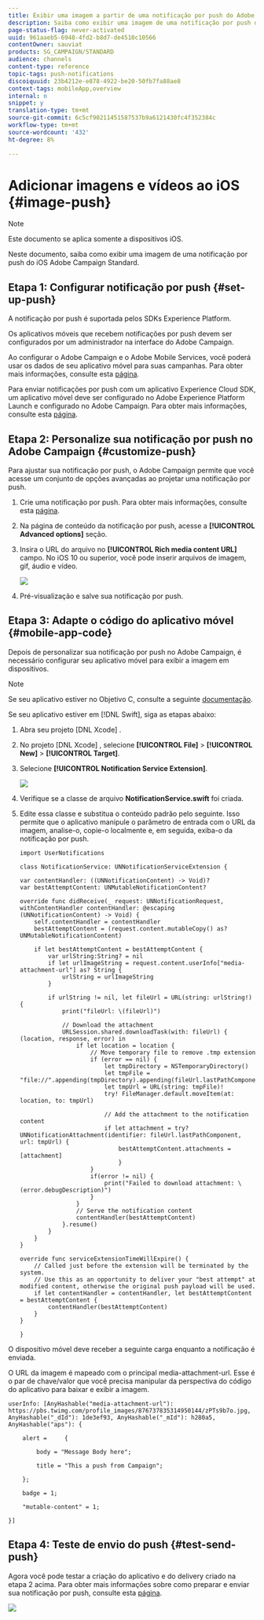 ```yaml
---
title: Exibir uma imagem a partir de uma notificação por push do Adobe Campaign Standard
description: Saiba como exibir uma imagem de uma notificação por push de Adobe Campaign em um dispositivo iOS.
page-status-flag: never-activated
uuid: 961aaeb5-6948-4fd2-b8d7-de4510c10566
contentOwner: sauviat
products: SG_CAMPAIGN/STANDARD
audience: channels
content-type: reference
topic-tags: push-notifications
discoiquuid: 23b4212e-e878-4922-be20-50fb7fa88ae8
context-tags: mobileApp,overview
internal: n
snippet: y
translation-type: tm+mt
source-git-commit: 6c5cf90211451587537b9a6121430fc4f352384c
workflow-type: tm+mt
source-wordcount: '432'
ht-degree: 8%

---
```



# Adicionar imagens e vídeos ao iOS {#image-push}

>[!NOTE]
>
>Este documento se aplica somente a dispositivos iOS.

Neste documento, saiba como exibir uma imagem de uma notificação por push do iOS Adobe Campaign Standard.

## Etapa 1: Configurar notificação por push {#set-up-push}

A notificação por push é suportada pelos SDKs Experience Platform.

Os aplicativos móveis que recebem notificações por push devem ser configurados por um administrador na interface do Adobe Campaign.

Ao configurar o Adobe Campaign e o Adobe Mobile Services, você poderá usar os dados de seu aplicativo móvel para suas campanhas. Para obter mais informações, consulte esta [página](https://helpx.adobe.com/campaign/kb/configuring-app-sdk.html).

Para enviar notificações por push com um aplicativo Experience Cloud SDK, um aplicativo móvel deve ser configurado no Adobe Experience Platform Launch e configurado no Adobe Campaign. Para obter mais informações, consulte esta [página](https://helpx.adobe.com/campaign/kb/configuring-app-sdk.html#ChannelspecificapplicationconfigurationinAdobeCampaign).

## Etapa 2: Personalize sua notificação por push no Adobe Campaign {#customize-push}

Para ajustar sua notificação por push, o Adobe Campaign permite que você acesse um conjunto de opções avançadas ao projetar uma notificação por push.

1. Crie uma notificação por push. Para obter mais informações, consulte esta [página](../../channels/using/preparing-and-sending-a-push-notification.md).

1. Na página de conteúdo da notificação por push, acesse a **[!UICONTROL Advanced options]** seção.

1. Insira o URL do arquivo no **[!UICONTROL Rich media content URL]** campo.
No iOS 10 ou superior, você pode inserir arquivos de imagem, gif, áudio e vídeo.

   ![](assets/push_notif_advanced_6.png)

1. Pré-visualização e salve sua notificação por push.

## Etapa 3: Adapte o código do aplicativo móvel {#mobile-app-code}

Depois de personalizar sua notificação por push no Adobe Campaign, é necessário configurar seu aplicativo móvel para exibir a imagem em dispositivos.

>[!NOTE]
>
>Se seu aplicativo estiver no Objetivo C, consulte a seguinte [documentação](https://docs.adobe.com/content/help/en/mobile-services/ios/messaging-ios/push-messaging/c-set-up-rich-push-notif-ios.html).

Se seu aplicativo estiver em [!DNL Swift], siga as etapas abaixo:

1. Abra seu projeto [DNL Xcode] .

1. No projeto [DNL Xcode] , selecione **[!UICONTROL File]** > **[!UICONTROL New]** > **[!UICONTROL Target]**.

1. Selecione **[!UICONTROL Notification Service Extension]**.

   ![](assets/push_notif_advanced_12.png)

1. Verifique se a classe de arquivo **NotificationService.swift** foi criada.

1. Edite essa classe e substitua o conteúdo padrão pelo seguinte.
Isso permite que o aplicativo manipule o parâmetro de entrada com o URL da imagem, analise-o, copie-o localmente e, em seguida, exiba-o da notificação por push.

   ```
   import UserNotifications
   
   class NotificationService: UNNotificationServiceExtension {
   
   var contentHandler: ((UNNotificationContent) -> Void)?
   var bestAttemptContent: UNMutableNotificationContent?
   
   override func didReceive(_ request: UNNotificationRequest, withContentHandler contentHandler: @escaping (UNNotificationContent) -> Void) {
       self.contentHandler = contentHandler
       bestAttemptContent = (request.content.mutableCopy() as? UNMutableNotificationContent)
   
       if let bestAttemptContent = bestAttemptContent {
           var urlString:String? = nil
           if let urlImageString = request.content.userInfo["media-attachment-url"] as? String {
               urlString = urlImageString
           }
   
           if urlString != nil, let fileUrl = URL(string: urlString!) {
               print("fileUrl: \(fileUrl)")
   
               // Download the attachment
               URLSession.shared.downloadTask(with: fileUrl) { (location, response, error) in
                   if let location = location {
                       // Move temporary file to remove .tmp extension
                       if (error == nil) {
                           let tmpDirectory = NSTemporaryDirectory()
                           let tmpFile = "file://".appending(tmpDirectory).appending(fileUrl.lastPathComponent)
                           let tmpUrl = URL(string: tmpFile)!
                           try! FileManager.default.moveItem(at: location, to: tmpUrl)
   
                           // Add the attachment to the notification content
                           if let attachment = try? UNNotificationAttachment(identifier: fileUrl.lastPathComponent, url: tmpUrl) {
                               bestAttemptContent.attachments = [attachment]
                               }
                       }
                       if(error != nil) {
                           print("Failed to download attachment: \(error.debugDescription)")
                       }
                   }
                   // Serve the notification content
                   contentHandler(bestAttemptContent)
               }.resume()
           }
       }
   }
   
   override func serviceExtensionTimeWillExpire() {
       // Called just before the extension will be terminated by the system.
       // Use this as an opportunity to deliver your "best attempt" at modified content, otherwise the original push payload will be used.
       if let contentHandler = contentHandler, let bestAttemptContent = bestAttemptContent {
           contentHandler(bestAttemptContent)
       }
   }
   
   }
   ```

O dispositivo móvel deve receber a seguinte carga enquanto a notificação é enviada.

O URL da imagem é mapeado com o principal media-attachment-url. Esse é o par de chave/valor que você precisa manipular da perspectiva do código do aplicativo para baixar e exibir a imagem.

```
userInfo: [AnyHashable("media-attachment-url"): https://pbs.twimg.com/profile_images/876737835314950144/zPTs9b7o.jpg, AnyHashable("_dId"): 1de3ef93, AnyHashable("_mId"): h280a5, AnyHashable("aps"): {
 
    alert =     {
 
        body = "Message Body here";
 
        title = "This a push from Campaign";
 
    };
 
    badge = 1;
 
    "mutable-content" = 1;
 
}]
```

## Etapa 4: Teste de envio do push {#test-send-push}

Agora você pode testar a criação do aplicativo e do delivery criado na etapa 2 acima. Para obter mais informações sobre como preparar e enviar sua notificação por push, consulte esta [página](../../channels/using/preparing-and-sending-a-push-notification.md).

![](assets/push_notif_advanced_34.png)

